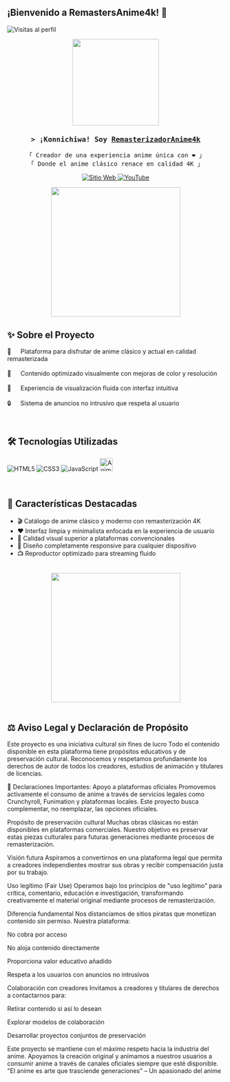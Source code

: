 ## ¡Bienvenido a RemastersAnime4k! 🎌

<img src="https://komarev.com/ghpvc/?username=RemasterizadorAnime4k&label=Visitas&color=ff69b4&style=flat" alt="Visitas al perfil" />

<p align="center"> <img src="https://media4.giphy.com/media/v1.Y2lkPTc5MGI3NjExazF1Y3Y0cGxwNnk1M2NuNHJvZ3FhdTNweTY3Mmt3N2E4NGM4cmYwMSZlcD12MV9pbnRlcm5hbF9naWZfYnlfaWQmY3Q9Zw/zVPiOxEsVBDB6/giphy.gif" width="200"> </p>
<a href="https://komarev.com/ghpvc/?username=RemasterizadorAnime4k">
  
</a>

<h3 align="center">
  <samp>&gt; ¡Konnichiwa! Soy 
      <b><a href="https://github.com/RemasterizadorAnime4k">RemasterizadorAnime4k</a></b>
  </samp>
</h3>

<p align="center"> 
  <samp>
    「 Creador de una experiencia anime única con ❤️ 」
    <br>
    「 Donde el anime clásico renace en calidad 4K 」
  </samp>
</p>

<p align="center">
 <a href="https://remasterizadoranime4k.github.io/RemastersAnime4k/" target="blank">
  <img src="https://img.shields.io/badge/Web_Anime-ff69b4?style=for-the-badge&logo=react&logoColor=white" alt="Sitio Web" />
 </a>
 <a href="https://www.youtube.com/@Remastersanime4k" target="_blank">
  <img src="https://img.shields.io/badge/YouTube-FF0000?style=for-the-badge&logo=youtube&logoColor=white" alt="YouTube"/>
 </a>
</p>

<div align="center">
  <img src="https://media0.giphy.com/media/v1.Y2lkPTc5MGI3NjExeDVmY3gzbzNiYnA5bThkbjhjMGxlZXY2M2p3bTFjbXg3aG1yOHM1ZCZlcD12MV9pbnRlcm5hbF9naWZfYnlfaWQmY3Q9Zw/nmRTCS8X0b5F4HWJhI/giphy.gif" width="300">
</div>

## ✨ Sobre el Proyecto

<p align="left"> 
  🌸 &emsp; Plataforma para disfrutar de anime clásico y actual en calidad remasterizada<br/><br/>
  🎨 &emsp; Contenido optimizado visualmente con mejoras de color y resolución<br/><br/>
  🚀 &emsp; Experiencia de visualización fluida con interfaz intuitiva<br/><br/>
  🔒 &emsp; Sistema de anuncios no intrusivo que respeta al usuario
</p>

<br/>

## 🛠 Tecnologías Utilizadas

![HTML5](https://img.shields.io/badge/HTML5-E34F26?style=for-the-badge&logo=html5&logoColor=white)
![CSS3](https://img.shields.io/badge/CSS3-1572B6?style=for-the-badge&logo=css3&logoColor=white)
![JavaScript](https://img.shields.io/badge/JavaScript-F7DF1E?style=for-the-badge&logo=javascript&logoColor=black)
<img width="30" src="https://media1.tenor.com/m/jSBOen8Ps_YAAAAC/oguri-cap-oguri-cap-dancing.gif" alt="Anime remasterizado">

<br/>

## 🌟 Características Destacadas

- 🎬 Catálogo de anime clásico y moderno con remasterización 4K
- ❤️ Interfaz limpia y minimalista enfocada en la experiencia de usuario
- 🌈 Calidad visual superior a plataformas convencionales
- 📱 Diseño completamente responsive para cualquier dispositivo
- 📺 Reproductor optimizado para streaming fluido

<br/>

<div align="center">
  <img src="https://media0.giphy.com/media/v1.Y2lkPTc5MGI3NjExcHg1MGQ0MTBwbWxqNWwwZ2s0MDRjbW05MWRzNThnZzloOTVieWV4eSZlcD12MV9pbnRlcm5hbF9naWZfYnlfaWQmY3Q9Zw/4Ev0Ari2Nd9io/giphy.gif" width="300">
</div>

<br/>

## ⚖️ Aviso Legal y Declaración de Propósito

Este proyecto es una iniciativa cultural sin fines de lucro
Todo el contenido disponible en esta plataforma tiene propósitos educativos y de preservación cultural. Reconocemos y respetamos profundamente los derechos de autor de todos los creadores, estudios de animación y titulares de licencias.

📜 Declaraciones Importantes:
Apoyo a plataformas oficiales
Promovemos activamente el consumo de anime a través de servicios legales como Crunchyroll, Funimation y plataformas locales. Este proyecto busca complementar, no reemplazar, las opciones oficiales.

Propósito de preservación cultural
Muchas obras clásicas no están disponibles en plataformas comerciales. Nuestro objetivo es preservar estas piezas culturales para futuras generaciones mediante procesos de remasterización.

Visión futura
Aspiramos a convertirnos en una plataforma legal que permita a creadores independientes mostrar sus obras y recibir compensación justa por su trabajo.

Uso legítimo (Fair Use)
Operamos bajo los principios de "uso legítimo" para crítica, comentario, educación e investigación, transformando creativamente el material original mediante procesos de remasterización.

Diferencia fundamental
Nos distanciamos de sitios piratas que monetizan contenido sin permiso. Nuestra plataforma:

No cobra por acceso

No aloja contenido directamente

Proporciona valor educativo añadido

Respeta a los usuarios con anuncios no intrusivos

Colaboración con creadores
Invitamos a creadores y titulares de derechos a contactarnos para:

Retirar contenido si así lo desean

Explorar modelos de colaboración

Desarrollar proyectos conjuntos de preservación

Este proyecto se mantiene con el máximo respeto hacia la industria del anime. Apoyamos la creación original y animamos a nuestros usuarios a consumir anime a través de canales oficiales siempre que esté disponible.
"El anime es arte que trasciende generaciones"
– Un apasionado del anime
